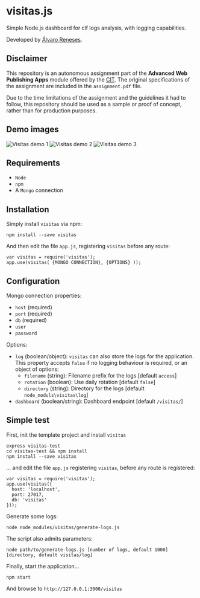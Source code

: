 # visitas.js
Simple Node.js dashboard for clf logs analysis, with logging capabilities.

Developed by [Álvaro Reneses](http://www.reneses.io).

## Disclaimer

This repository is an autonomous assignment part of the **Advanced Web Publishing Apps** module offered by the [CIT](http://www.cit.ie). The original specifications of the assignment are included in the `assignment.pdf` file.

Due to the time limitations of the assignment and the guidelines it had to follow, this repository should be used as a sample or proof of concept, rather than for production purposes.

## Demo images
![Visitas demo 1](https://raw.githubusercontent.com/reneses/visitas.js/master/demo/demo-1.png)
![Visitas demo 2](https://raw.githubusercontent.com/reneses/visitas.js/master/demo/demo-2.png)
![Visitas demo 3](https://raw.githubusercontent.com/reneses/visitas.js/master/demo/demo-3.png)

## Requirements
- `Node`
- `npm`
- A `Mongo` connection

## Installation

Simply install `visitas` via npm:

```
npm install --save visitas
```

And then edit the file `app.js`, registering `visitas` before any route:

```
var visitas = require('visitas');
app.use(visitas( {MONGO CONNECTION}, {OPTIONS} ));
```

## Configuration

Mongo connection properties:
- `host` (required)
- `port` (required)
- `db` (required)
- `user`
- `password`

Options:
- `log` (boolean/object):  `visitas` can also store the logs for the application. This property accepts `false` if no logging behaviour is required, or an object of options:
  - `filename` (string): Filename prefix for the logs [default `access`]
  - `rotation` (boolean): Use daily rotation [default `false`]
  - `directory` (string): Directory for the logs [default `node_moduls\visitas\log`]
- `dashboard` (boolean/string): Dashboard endpoint [default `/visitas/`]

## Simple test

First, init the template project and install `visitas`

```
express visitas-test
cd visitas-test && npm install
npm install --save visitas
```

... and edit the file `app.js` registering `visitas`, before any route is registered:

```
var visitas = require('visitas');
app.use(visitas({
  host: 'localhost',
  port: 27017,
  db: 'visitas'
}));
```

Generate some logs:

```
node node_modules/visitas/generate-logs.js 
```

The script also admits parameters: 

```
node path/to/generate-logs.js [number of logs, default 1000] [directory, default visitas/log]
```

Finally, start the application...

```
npm start
```

And browse to `http://127.0.0.1:3000/visitas`
